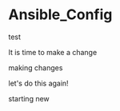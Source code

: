 # Ansible_Config

test

It is time to make a change

making changes

let's do this again!

starting new
